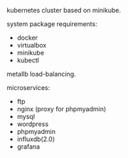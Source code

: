 kubernetes cluster based on minikube.

system package requirements:
- docker
- virtualbox
- minikube
- kubectl

metallb load-balancing.

microservices:
- ftp
- nginx (proxy for phpmyadmin)
- mysql
- wordpress
- phpmyadmin
- influxdb(2.0)
- grafana
